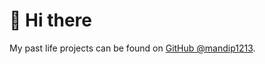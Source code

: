 
# 👋 Hi there

My past life projects can be found on [GitHub @mandip1213](https://github.com/mandip1213).
